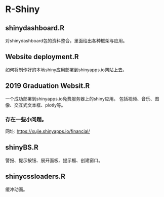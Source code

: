 #  R-Shiny

## shinydashboard.R
对shinydashboard包的资料整合，里面给出各种框架与应用。

## Website deployment.R
如何将制作好的本地shiny应用部署到shinyapps.io网站上去。

## 2019 Graduation Websit.R
一个成功部署到shinyapps.io免费服务器上的shiny应用。
包括视频、音乐、图像、交互式文本框、plotly等。
### 存在一些小问题。
网址:  https://xujie.shinyapps.io/financial/


## shinyBS.R
警报、提示按钮、展开面板、提示框、创建窗口。

## shinycssloaders.R
缓冲动画。
